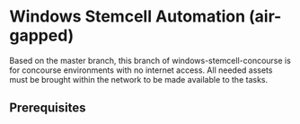 # Windows Stemcell Automation (air-gapped)

Based on the master branch, this branch of windows-stemcell-concourse is for concourse environments with no internet access. All needed assets must be brought within the network to be made available to the tasks.

## Prerequisites

